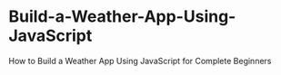 # Build-a-Weather-App-Using-JavaScript
How to Build a Weather App Using JavaScript for Complete Beginners
